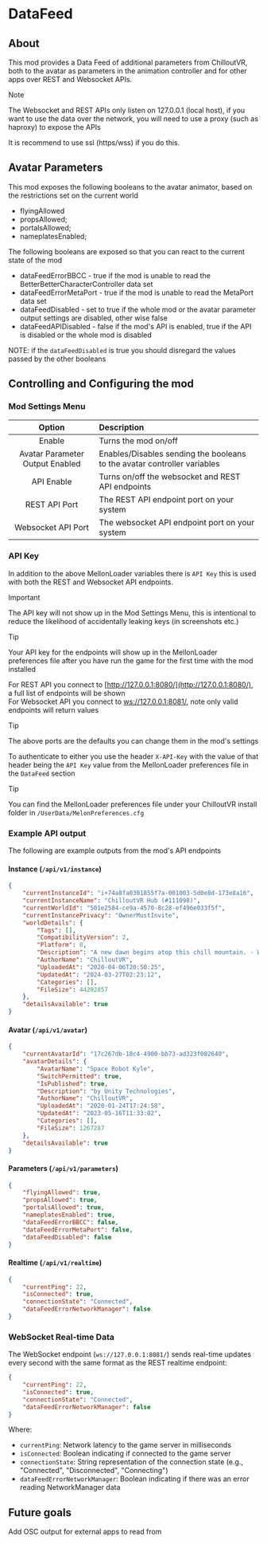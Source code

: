 # DataFeed

## About

This mod provides a Data Feed of additional parameters from ChilloutVR, both to the avatar as parameters in the animation
controller and for other apps over REST and Websocket APIs.

> [!NOTE]
>
> The Websocket and REST APIs only listen on 127.0.0.1 (local host), if you want to use the data over the network,
> you will need to use a proxy (such as haproxy) to expose the APIs
>
> It is recommend to use ssl (https/wss) if you do this.
>

## Avatar Parameters

This mod exposes the following booleans to the avatar animator, based on the restrictions set on the current world

- flyingAllowed
- propsAllowed;
- portalsAllowed;
- nameplatesEnabled;

The following booleans are exposed so that you can react to the current state of the mod

- dataFeedErrorBBCC - true if the mod is unable to read the BetterBetterCharacterController data set
- dataFeedErrorMetaPort - true if the mod is unable to read the MetaPort data set
- dataFeedDisabled - set to true if the whole mod or the avatar parameter output settings are disabled, other wise false
- dataFeedAPIDisabled - false if the mod's API is enabled, true if the API is disabled or the whole mod is disabled

NOTE: if the `dataFeedDisabled` is true you should disregard the values passed by the other booleans

## Controlling and Configuring the mod

### Mod Settings Menu

|             Option              | Description                                                              |
| :-----------------------------: | :----------------------------------------------------------------------- |
|             Enable              | Turns the mod on/off                                               |
| Avatar Parameter Output Enabled | Enables/Disables sending the booleans to the avatar controller variables |
|           API Enable            | Turns on/off the websocket and REST API endpoints                        |
|          REST API Port          | The REST API endpoint port on your system                                |
|       Websocket API Port        | The websocket API endpoint port on your system                           |

### API Key

In addition to the above MellonLoader variables there is `API Key` this is used with both the REST and Websocket API endpoints.

> [!IMPORTANT]
>
> The API key will not show up in the Mod Settings Menu, this is intentional to reduce the likelihood of accidentally
> leaking keys (in screenshots etc.)
>

> [!TIP]
>
> Your API key for the endpoints will show up in the MellonLoader preferences file after you have run the game for the
> first time with the mod installed
>

For REST API you connect to [http://127.0.0.1:8080/](http://127.0.0.1:8080/), a full list of endpoints will be shown\
For Websocket API you connect to [ws://127.0.0.1:8081/](ws://127.0.0.1:8081/), note only valid endpoints will return values

> [!TIP]
>
> The above ports are the defaults you can change them in the mod's settings
>

To authenticate to either you use the header `X-API-Key` with the value of that header being the `API Key` value from
the MellonLoader preferences file in the `DataFeed` section

> [!TIP]
>
> You can find the MellonLoader preferences file under your ChilloutVR install folder in `/UserData/MelonPreferences.cfg`
>

### Example API output

The following are example outputs from the mod's API endpoints

#### Instance (`/api/v1/instance`)

```json
{
    "currentInstanceId": "i+74a8fa0301855f7a-001003-5d0e8d-173e8a16",
    "currentInstanceName": "ChilloutVR Hub (#111098)",
    "currentWorldId": "501e2584-ce9a-4570-8c28-ef496e033f5f",
    "currentInstancePrivacy": "OwnerMustInvite",
    "worldDetails": {
        "Tags": [],
        "CompatibilityVersion": 2,
        "Platform": 0,
        "Description": "A new dawn begins atop this chill mountain. - World by Maebbie",
        "AuthorName": "ChilloutVR",
        "UploadedAt": "2020-04-06T20:50:25",
        "UpdatedAt": "2024-03-27T02:23:12",
        "Categories": [],
        "FileSize": 44292857
    },
    "detailsAvailable": true
}
```

#### Avatar (`/api/v1/avatar`)

```json
{
    "currentAvatarId": "17c267db-18c4-4900-bb73-ad323f082640",
    "avatarDetails": {
        "AvatarName": "Space Robot Kyle",
        "SwitchPermitted": true,
        "IsPublished": true,
        "Description": "by Unity Technologies",
        "AuthorName": "ChilloutVR",
        "UploadedAt": "2020-01-24T17:24:58",
        "UpdatedAt": "2023-05-16T11:33:02",
        "Categories": [],
        "FileSize": 1267287
    },
    "detailsAvailable": true
}
```

#### Parameters (`/api/v1/parameters`)

```json
{
    "flyingAllowed": true,
    "propsAllowed": true,
    "portalsAllowed": true,
    "nameplatesEnabled": true,
    "dataFeedErrorBBCC": false,
    "dataFeedErrorMetaPort": false,
    "dataFeedDisabled": false
}
```

#### Realtime (`/api/v1/realtime`)

```json
{
    "currentPing": 22,
    "isConnected": true,
    "connectionState": "Connected",
    "dataFeedErrorNetworkManager": false
}
```

### WebSocket Real-time Data

The WebSocket endpoint (`ws://127.0.0.1:8081/`) sends real-time updates every second with the same format as the
REST realtime endpoint:

```json
{
    "currentPing": 22,
    "isConnected": true,
    "connectionState": "Connected",
    "dataFeedErrorNetworkManager": false
}
```

Where:

- `currentPing`: Network latency to the game server in milliseconds
- `isConnected`: Boolean indicating if connected to the game server  
- `connectionState`: String representation of the connection state (e.g., "Connected", "Disconnected", "Connecting")
- `dataFeedErrorNetworkManager`: Boolean indicating if there was an error reading NetworkManager data

## Future goals

Add OSC output for external apps to read from
